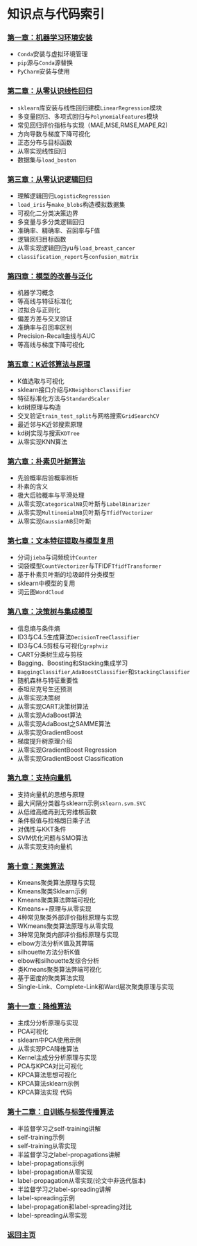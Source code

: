 # 知识点与代码索引

### [第一章：机器学习环境安装](./Chapter01)

- `Conda`安装与虚拟环境管理
- `pip`源与`Conda`源替换
- `PyCharm`安装与使用

### [第二章：从零认识线性回归](./Chapter02/README-zh-CN.md)

- `sklearn`库安装与线性回归建模`LinearRegression`模块
- 多变量回归、多项式回归与`PolynomialFeatures`模块
- 常见回归评价指标与实现（MAE,MSE,RMSE,MAPE,R2)
- 方向导数与梯度下降可视化
- 正态分布与目标函数
- 从零实现线性回归
- 数据集与`load_boston`

### [第三章：从零认识逻辑回归](./Chapter03/README-zh-CN.md)

- 理解逻辑回归`LogisticRegression`
- `load_iris`与`make_blobs`构造模拟数据集
- 可视化二分类决策边界
- 多变量与多分类逻辑回归
- 准确率、精确率、召回率与F值
- 逻辑回归目标函数
- 从零实现逻辑回归yu与`load_breast_cancer`
- `classification_report`与`confusion_matrix`

### [第四章：模型的改善与泛化](./Chapter04/README-zh-CN.md)

- 机器学习概念
- 等高线与特征标准化
- 过拟合与正则化
- 偏差方差与交叉验证
- 准确率与召回率区别
- Precision-Recall曲线与AUC
- 等高线与梯度下降可视化

### [第五章：K近邻算法与原理](./Chapter05/README-zh-CN.md)

- K值选取与可视化
- sklearn接口介绍与`KNeighborsClassifier`
- 特征标准化方法与`StandardScaler`
- kd树原理与构造
- 交叉验证`train_test_split`与网格搜索`GridSearchCV`
- 最近邻与K近邻搜索原理
- kd树实现与搜索`KDTree`
- 从零实现KNN算法

### [第六章：朴素贝叶斯算法](./Chapter06/README-zh-CN.md)

- 先验概率后验概率辨析
- 朴素的含义
- 极大后验概率与平滑处理
- 从零实现`CategoricalNB`贝叶斯与`LabelBinarizer`
- 从零实现`MultinomialNB`贝叶斯与`TfidfVectorizer`
- 从零实现`GaussianNB`贝叶斯

### [第七章：文本特征提取与模型复用](./Chapter07/README-zh-CN.md)

- 分词`jieba`与词频统计`Counter`
- 词袋模型`CountVectorizer`与TFIDF`TfidfTransformer`
- 基于朴素贝叶斯的垃圾邮件分类模型
- sklearn中模型的复用
- 词云图`WordCloud`

### [第八章：决策树与集成模型](./Chapter08/README-zh-CN.md)

- 信息熵与条件熵
- ID3与C4.5生成算法`DecisionTreeClassifier`
- ID3与C4.5剪枝与可视化`graphviz`
- CART分类树生成与剪枝
- Bagging、Boosting和Stacking集成学习
- `BaggingClassifier`,`AdaBoostClassifier`和`StackingClassifier`
- 随机森林与特征重要性
- 泰坦尼克号生还预测
- 从零实现决策树
- 从零实现CART决策树算法
- 从零实现AdaBoost算法
- 从零实现AdaBoost之SAMME算法
- 从零实现GradientBoost
- 梯度提升树原理介绍
- 从零实现GradientBoost Regression
- 从零实现GradientBoost Classification

### [第九章：支持向量机](./Chapter09/README-zh-CN.md)

- 支持向量机的思想与原理
- 最大间隔分类器与sklearn示例`sklearn.svm.SVC`
- 从低维高维再到无穷维核函数
- 条件极值与拉格朗日乘子法
- 对偶性与KKT条件
- SVM优化问题与SMO算法
- 从零实现支持向量机

### [第十章：聚类算法](./Chapter10/README-zh-CN.md)

- Kmeans聚类算法原理与实现
- Kmeans聚类Sklearn示例
- Kmeans聚类算法弊端可视化
- Kmeans++原理与从零实现
- 4种常见聚类外部评价指标原理与实现
- WKmeans聚类算法原理与从零实现
- 3种常见聚类内部评价指标原理与实现
- elbow方法分析K值及其弊端
- silhouette方法分析K值
- elbow和silhouette发综合分析
- 类Kmeans聚类算法弊端可视化
- 基于密度的聚类算法实现
- Single-Link、Complete-Link和Ward层次聚类原理与实现

### [第十一章：降维算法](./Chapter11/README-zh-CN.md)

- 主成分分析原理与实现
- PCA可视化
- sklearn中PCA使用示例
- 从零实现PCA降维算法
- Kernel主成分分析原理与实现
- PCA与KPCA对比可视化
- KPCA算法思想可视化
- KPCA算法sklearn示例
- KPCA算法实现 代码

### [第十二章：自训练与标签传播算法](./Chapter12/README-zh-CN.md)

- 半监督学习之self-training讲解
- self-training示例
- self-training从零实现
- 半监督学习之label-propagations讲解
- label-propagations示例
- label-propagation从零实现
- label-propagation从零实现(论文中非迭代版本)
- 半监督学习之label-spreading讲解
- label-spreading示例
- label-propagation和label-spreading对比
- label-spreading从零实现

### [返回主页](../README-zh-CN.md)


